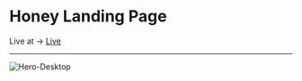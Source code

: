 <h1>Honey Landing Page</h1>
Live at ->  <a href="https://honey-bliss-landing-page.netlify.app/">Live</a>
 <hr/>

 
 ![Hero-Desktop](https://github.com/Anca200/Honey-Landing-Page/assets/158541722/1ef4f299-f52c-4cbf-a26f-18382e47127f)
